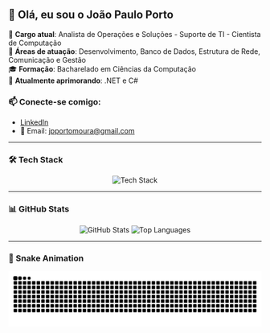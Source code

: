 ## 👋 Olá, eu sou o João Paulo Porto

🎯 **Cargo atual**: Analista de Operações e Soluções - Suporte de TI - Cientista de Computação  
🤖 **Áreas de atuação**: Desenvolvimento, Banco de Dados, Estrutura de Rede, Comunicação e Gestão  
🎓 **Formação**: Bacharelado em Ciências da Computação  
🌱 **Atualmente aprimorando**: .NET e C#  

### 📫 Conecte-se comigo:
- [LinkedIn](https://www.linkedin.com/in/jo%C3%A3o-paulo-porto-515ab933a)  
- 📧 Email: jpportomoura@gmail.com

---

### 🛠️ Tech Stack

<p align="center">
  <img src="https://skillicons.dev/icons?i=cs,python,c,cpp,html,css,js,sql" alt="Tech Stack" height="50"/>
</p>

---

### 📊 GitHub Stats

<div align="center">

  <img height="170" src="https://github-readme-stats.vercel.app/api?username=jpportomoura&show_icons=true&count_private=true&hide=prs,issues&title_color=00BFFF&icon_color=00BFFF&text_color=FFFFFF&bg_color=0d1117" alt="GitHub Stats" />

  <img height="170" src="https://github-readme-stats.vercel.app/api/top-langs/?username=jpportomoura&layout=compact&title_color=00BFFF&text_color=FFFFFF&bg_color=0d1117" alt="Top Languages" />

</div>


---

### 🐍 Snake Animation

<div align="center">

  <img src="https://raw.githubusercontent.com/jpportomoura/jpportomoura/output/github-contribution-grid-snake.svg" alt="Snake animation" />

</div>
